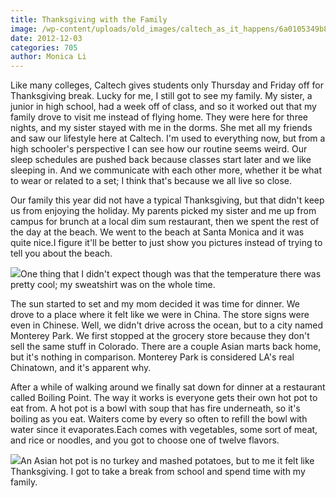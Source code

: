 ```yaml
---
title: Thanksgiving with the Family
image: /wp-content/uploads/old_images/caltech_as_it_happens/6a0105349b8251970b017c34201779970b.jpg
date: 2012-12-03
categories: 705
author: Monica Li
---
```


Like many colleges, Caltech gives students only Thursday and Friday off for Thanksgiving break. Lucky for me, I still got to see my family. My sister, a junior in high school, had a week off of class, and so it worked out that my family drove to visit me instead of flying home. They were here for three nights, and my sister stayed with me in the dorms. She met all my friends and saw our lifestyle here at Caltech. I'm used to everything now, but from a high schooler's perspective I can see how our routine seems weird. Our sleep schedules are pushed back because classes start later and we like sleeping in. And we communicate with each other more, whether it be what to wear or related to a set; I think that's because we all live so close.

Our family this year did not have a typical Thanksgiving, but that didn't keep us from enjoying the holiday. My parents picked my sister and me up from campus for brunch at a local dim sum restaurant, then we spent the rest of the day at the beach. We went to the beach at Santa Monica and it was quite nice.I figure it'll be better to just show you pictures instead of trying to tell you about the beach.


![](/old_images/caltech_as_it_happens/6a0105349b8251970b017ee5c3c15a970d.jpg)One thing that I didn't expect though was that the temperature there was pretty cool; my sweatshirt was on the whole time.

The sun started to set and my mom decided it was time for dinner. We drove to a place where it felt like we were in China. The store signs were even in Chinese. Well, we didn't drive across the ocean, but to a city named Monterey Park. We first stopped at the grocery store because they don't sell the same stuff in Colorado. There are a couple Asian marts back home, but it's nothing in comparison. Monterey Park is considered LA's real Chinatown, and it's apparent why.

After a while of walking around we finally sat down for dinner at a restaurant called Boiling Point. The way it works is everyone gets their own hot pot to eat from. A hot pot is a bowl with soup that has fire underneath, so it's boiling as you eat. Waiters come by every so often to refill the bowl with water since it evaporates.Each comes with vegetables, some sort of meat, and rice or noodles, and you got to choose one of twelve flavors. 


![](/old_images/caltech_as_it_happens/6a0105349b8251970b017ee5c3c359970d.jpg)An Asian hot pot is no turkey and mashed potatoes, but to me it felt like Thanksgiving. I got to take a break from school and spend time with my family.

